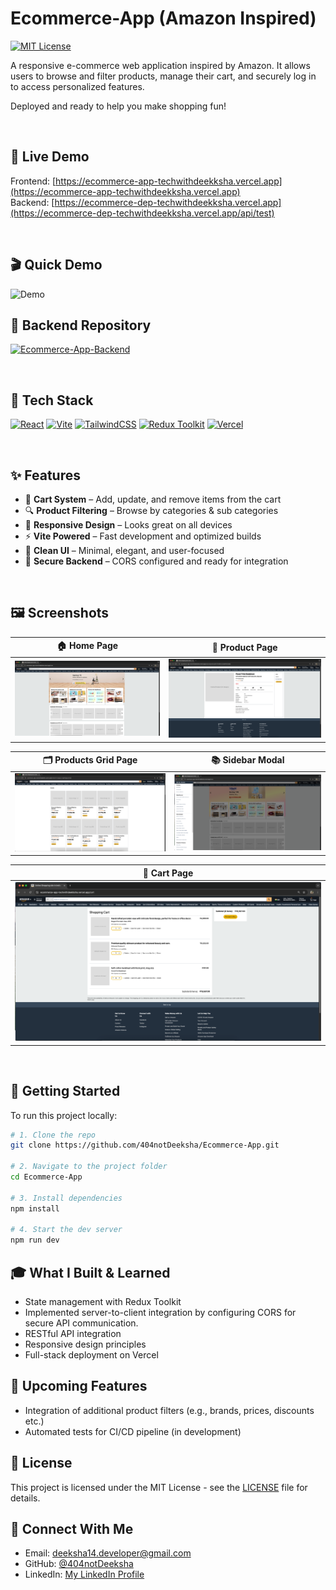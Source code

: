 # Ecommerce-App (Amazon Inspired)
[![MIT License](https://img.shields.io/github/license/404notDeeksha/Ecommerce-App?style=flat-square)](https://github.com/404notDeeksha/Ecommerce-App/blob/main/LICENSE)

A responsive e-commerce web application inspired by Amazon. It allows users to browse and filter products, manage their cart, and securely log in to access personalized features.

Deployed and ready to help you make shopping fun!

<br/>

## 🔗 Live Demo

Frontend: [https://ecommerce-app-techwithdeekksha.vercel.app](https://ecommerce-app-techwithdeekksha.vercel.app)  
Backend: [https://ecommerce-dep-techwithdeekksha.vercel.app](https://ecommerce-dep-techwithdeekksha.vercel.app/api/test)

<br/>

## 🎬 Quick Demo
![Demo](demo.gif)

## 📂 Backend Repository
[![Ecommerce-App-Backend](https://img.shields.io/badge/Ecommerce--App--Backend-808080?style=for-the-badge&logo=github&logoColor=white)](https://github.com/404notDeeksha/Ecommerce-App-Backend)


</br>

## 🚀 Tech Stack

[![React](https://img.shields.io/badge/React-20232A?style=for-the-badge&logo=react&logoColor=61DAFB)](https://reactjs.org/)
[![Vite](https://img.shields.io/badge/Vite-646CFF?style=for-the-badge&logo=vite&logoColor=FFD62E)](https://vitejs.dev/)
[![TailwindCSS](https://img.shields.io/badge/Tailwind_CSS-38B2AC?style=for-the-badge&logo=tailwind-css&logoColor=white)](https://tailwindcss.com/)
[![Redux Toolkit](https://img.shields.io/badge/Redux_Toolkit-593D88?style=for-the-badge&logo=redux&logoColor=white)](https://redux-toolkit.js.org/)
[![Vercel](https://img.shields.io/badge/Vercel-000000?style=for-the-badge&logo=vercel&logoColor=white)](https://vercel.com/)

<br/>

## ✨ Features

- 🛒 **Cart System** – Add, update, and remove items from the cart
- 🔍 **Product Filtering** – Browse by categories & sub categories
- 📱 **Responsive Design** – Looks great on all devices
- ⚡️ **Vite Powered** – Fast development and optimized builds
- 🧼 **Clean UI** – Minimal, elegant, and user-focused
- 🔐 **Secure Backend** – CORS configured and ready for integration

<br/>

## 🖼️ Screenshots

| 🏠 Home Page                        | 🧾 Product Page                          |
| ----------------------------------- | ---------------------------------------- |
| ![Home Page](./screenshots/home.png) | ![Product Page](./screenshots/product.png) |

| 🗂️ Products Grid Page                         | 📚 Sidebar Modal                          |
| --------------------------------------------- | ----------------------------------------- |
| ![Products Grid](./screenshots/productsgrid.png) | ![Sidebar Modal](./screenshots/sidebar.png) |

| 🛒 Cart Page |
| ------------ |
| ![Cart Page](./screenshots/cart.png) |


<br/>

## 🚀 Getting Started

To run this project locally:

```bash
# 1. Clone the repo
git clone https://github.com/404notDeeksha/Ecommerce-App.git

# 2. Navigate to the project folder
cd Ecommerce-App

# 3. Install dependencies
npm install

# 4. Start the dev server
npm run dev
```

## 🎓 What I Built & Learned

- State management with Redux Toolkit
- Implemented server-to-client integration by configuring CORS for secure API communication.
- RESTful API integration
- Responsive design principles
- Full-stack deployment on Vercel

## 🚀 Upcoming Features

- Integration of additional product filters (e.g., brands, prices, discounts etc.)
- Automated tests for CI/CD pipeline (in development)

## 📄 License

This project is licensed under the MIT License - see the [LICENSE](/LICENSE.md) file for details.

## 👋 Connect With Me

- Email: deeksha14.developer@gmail.com
- GitHub: [@404notDeeksha](https://github.com/404notDeeksha)
- LinkedIn: [My LinkedIn Profile](https://www.linkedin.com/in/deek1995)